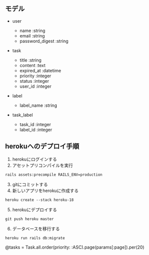 ## モデル
- user
  - name :string
  - email :string
  - password_digest :string

- task
  - title :string
  - content :text
  - expired_at :datetime
  - priority :integer
  - status :integer
  - user_id :integer

- label
  - label_name :string

- task_label
  - task_id :integer
  - label_id :integer

## herokuへのデプロイ手順
1. herokuにログインする
2. アセットプリコンパイルを実行
```
rails assets:precompile RAILS_ENV=production
```

3. gitにコミットする
4. 新しいアプリをherokuに作成する
```
heroku create --stack heroku-18
```
5. herokuにデプロイする
```
git push heroku master
```
6. データベースを移行する
```
heroku run rails db:migrate
```

@tasks = Task.all.order(priority: :ASC).page(params[:page]).per(20)
